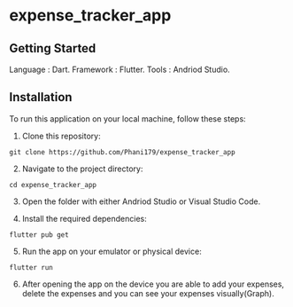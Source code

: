 # expense_tracker_app

## Getting Started

Language : Dart.
Framework : Flutter.
Tools : Andriod Studio.

## Installation

To run this application on your local machine, follow these steps:

1. Clone this repository:

`git clone https://github.com/Phani179/expense_tracker_app`

2. Navigate to the project directory:

`cd expense_tracker_app`

3. Open the folder with either Andriod Studio or Visual Studio Code.

4. Install the required dependencies:

`flutter pub get`

5. Run the app on your emulator or physical device:

`flutter run`

6. After opening the app on the device you are able to add your expenses, delete the expenses
   and you can see your expenses visually(Graph).
